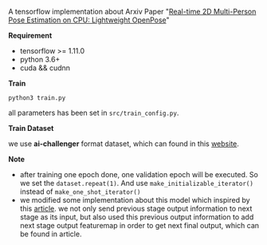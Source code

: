 A tensorflow implementation about Arxiv Paper "[Real-time 2D Multi-Person Pose Estimation on CPU: Lightweight OpenPose](https://arxiv.org/abs/1811.12004)"

**Requirement**
* tensorflow >= 1.11.0
* python 3.6+
* cuda && cudnn

**Train**

``python3 train.py``

all parameters has been set in ``src/train_config.py``.

**Train Dataset**

we use **ai-challenger** format dataset, which can found in this [website](https://challenger.ai/competition/keypoint).

**Note**

* after training one epoch done, one validation epoch will be executed. So we set the `dataset.repeat(1)`. And use `make_initializable_iterator()` instead of `make_one_shot_iterator()`
* we modified some implementation about this model which inspired by this [article](https://arxiv.org/abs/1901.01760). we not only send previous stage output information to next stage as its input, but also used this previous output information to add next stage output featuremap in order to get next final output, which can be found in article.

